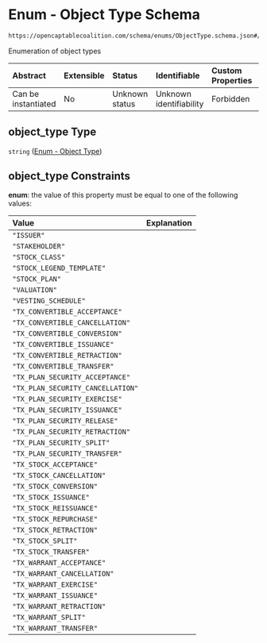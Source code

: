 # Enum - Object Type Schema

```txt
https://opencaptablecoalition.com/schema/enums/ObjectType.schema.json#/properties/object_type
```

Enumeration of object types

| Abstract            | Extensible | Status         | Identifiable            | Custom Properties | Additional Properties | Access Restrictions | Defined In                                                                                       |
| :------------------ | :--------- | :------------- | :---------------------- | :---------------- | :-------------------- | :------------------ | :----------------------------------------------------------------------------------------------- |
| Can be instantiated | No         | Unknown status | Unknown identifiability | Forbidden         | Allowed               | none                | [BaseObject.schema.json*](../../schema/primitives/BaseObject.schema.json "open original schema") |

## object_type Type

`string` ([Enum - Object Type](baseobject-properties-enum---object-type.md))

## object_type Constraints

**enum**: the value of this property must be equal to one of the following values:

| Value                             | Explanation |
| :-------------------------------- | :---------- |
| `"ISSUER"`                        |             |
| `"STAKEHOLDER"`                   |             |
| `"STOCK_CLASS"`                   |             |
| `"STOCK_LEGEND_TEMPLATE"`         |             |
| `"STOCK_PLAN"`                    |             |
| `"VALUATION"`                     |             |
| `"VESTING_SCHEDULE"`              |             |
| `"TX_CONVERTIBLE_ACCEPTANCE"`     |             |
| `"TX_CONVERTIBLE_CANCELLATION"`   |             |
| `"TX_CONVERTIBLE_CONVERSION"`     |             |
| `"TX_CONVERTIBLE_ISSUANCE"`       |             |
| `"TX_CONVERTIBLE_RETRACTION"`     |             |
| `"TX_CONVERTIBLE_TRANSFER"`       |             |
| `"TX_PLAN_SECURITY_ACCEPTANCE"`   |             |
| `"TX_PLAN_SECURITY_CANCELLATION"` |             |
| `"TX_PLAN_SECURITY_EXERCISE"`     |             |
| `"TX_PLAN_SECURITY_ISSUANCE"`     |             |
| `"TX_PLAN_SECURITY_RELEASE"`      |             |
| `"TX_PLAN_SECURITY_RETRACTION"`   |             |
| `"TX_PLAN_SECURITY_SPLIT"`        |             |
| `"TX_PLAN_SECURITY_TRANSFER"`     |             |
| `"TX_STOCK_ACCEPTANCE"`           |             |
| `"TX_STOCK_CANCELLATION"`         |             |
| `"TX_STOCK_CONVERSION"`           |             |
| `"TX_STOCK_ISSUANCE"`             |             |
| `"TX_STOCK_REISSUANCE"`           |             |
| `"TX_STOCK_REPURCHASE"`           |             |
| `"TX_STOCK_RETRACTION"`           |             |
| `"TX_STOCK_SPLIT"`                |             |
| `"TX_STOCK_TRANSFER"`             |             |
| `"TX_WARRANT_ACCEPTANCE"`         |             |
| `"TX_WARRANT_CANCELLATION"`       |             |
| `"TX_WARRANT_EXERCISE"`           |             |
| `"TX_WARRANT_ISSUANCE"`           |             |
| `"TX_WARRANT_RETRACTION"`         |             |
| `"TX_WARRANT_SPLIT"`              |             |
| `"TX_WARRANT_TRANSFER"`           |             |
